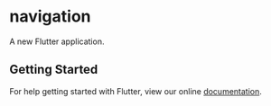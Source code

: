 # navigation

A new Flutter application.

## Getting Started

For help getting started with Flutter, view our online
[documentation](https://flutter.io/).
